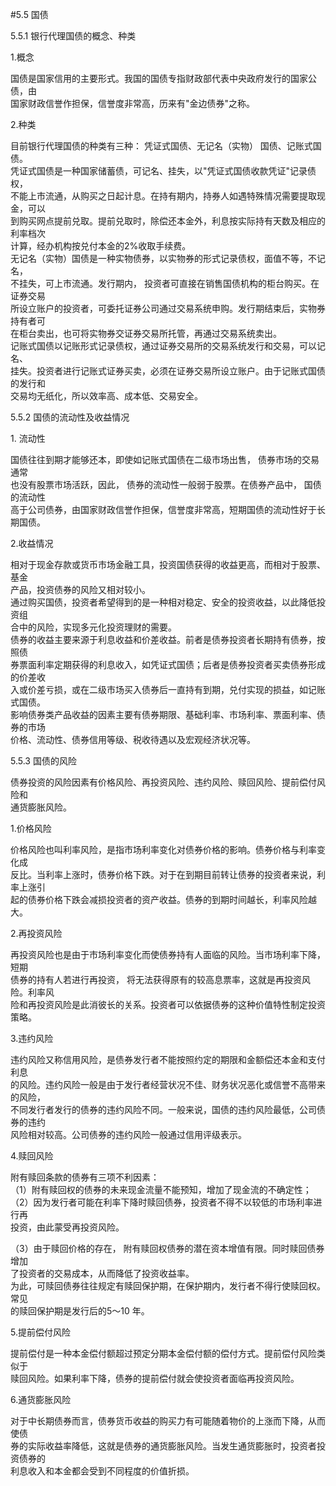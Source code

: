 #5.5 国债
<p>5.5.1 银行代理国债的概念、种类 </p>
    <p>1.概念</p>
    <p>国债是国家信用的主要形式。我国的国债专指财政部代表中央政府发行的国家公债，由 <br />
    国家财政信誉作担保，信誉度非常高，历来有&quot;金边债券&quot;之称。</p>
    <p>2.种类</p>
    <p>目前银行代理国债的种类有三种： 凭证式国债、无记名（实物） 国债、记账式国债。 <br />
凭证式国债是一种国家储蓄债，可记名、挂失，以&quot;凭证式国债收款凭证&quot;记录债权， <br />
不能上市流通，从购买之日起计息。在持有期内，持券人如遇特殊情况需要提取现金，可以 <br />
到购买网点提前兑取。提前兑取时，除偿还本金外，利息按实际持有天数及相应的利率档次 <br />
计算，经办机构按兑付本金的2%收取手续费。 <br />
无记名（实物）国债是一种实物债券，以实物券的形式记录债权，面值不等，不记名， <br />
不挂失，可上市流通。发行期内， 投资者可直接在销售国债机构的柜台购买。在证券交易 <br />
所设立账户的投资者，可委托证券公司通过交易系统申购。发行期结束后，实物券持有者可 <br />
在柜台卖出，也可将实物券交证券交易所托管，再通过交易系统卖出。 <br />
记账式国债以记账形式记录债权，通过证券交易所的交易系统发行和交易，可以记名、 <br />
挂失。投资者进行记账式证券买卖，必须在证券交易所设立账户。由于记账式国债的发行和 <br />
交易均无纸化，所以效率高、成本低、交易安全。</p>
    <p>5.5.2 国债的流动性及收益情况</p>
    <p>1. 流动性 </p>
    <p>国债往往到期才能够还本，即使如记账式国债在二级市场出售， 债券市场的交易通常 <br />
      也没有股票市场活跃，因此， 债券的流动性一般弱于股票。在债券产品中， 国债的流动性 <br />
    高于公司债券，由国家财政信誉作担保，信誉度非常高，短期国债的流动性好于长期国债。</p>
    <p>2.收益情况</p>
    <p>相对于现金存款或货币市场金融工具，投资国债获得的收益更高，而相对于股票、基金 <br />
      产品，投资债券的风险又相对较小。 <br />
通过购买国债，投资者希望得到的是一种相对稳定、安全的投资收益，以此降低投资组 <br />
合中的风险，实现多元化投资理财的需要。 <br />
债券的收益主要来源于利息收益和价差收益。前者是债券投资者长期持有债券，按照债 <br />
券票面利率定期获得的利息收入，如凭证式国债；后者是债券投资者买卖债券形成的价差收 <br />
入或价差亏损，或在二级市场买入债券后一直持有到期，兑付实现的损益，如记账式国债。 <br />
影响债券类产品收益的因素主要有债券期限、基础利率、市场利率、票面利率、债券的市场 <br />
价格、流动性、债券信用等级、税收待遇以及宏观经济状况等。</p>
    <p>5.5.3 国债的风险</p>
    <p>债券投资的风险因素有价格风险、再投资风险、违约风险、赎回风险、提前偿付风险和 <br />
    通货膨胀风险。</p>
    <p>1.价格风险</p>
    <p>价格风险也叫利率风险，是指市场利率变化对债券价格的影响。债券价格与利率变化成 <br />
      反比。当利率上涨时，债券价格下跌。对于在到期目前转让债券的投资者来说，利率上涨引 <br />
    起的债券价格下跌会减损投资者的资产收益。债券的到期时间越长，利率风险越大。</p>
    <p> 2.再投资风险 </p>
    <p>再投资风险也是由于市场利率变化而使债券持有人面临的风险。当市场利率下降，短期 <br />
      债券的持有人若进行再投资， 将无法获得原有的较高息票率，这就是再投资风险。利率风 <br />
    险和再投资风险是此消彼长的关系。投资者可以依据债券的这种价值特性制定投资策略。</p>
    <p>3.违约风险</p>
    <p>违约风险又称信用风险，是债券发行者不能按照约定的期限和金额偿还本金和支付利息 <br />
      的风险。违约风险一般是由于发行者经营状况不佳、财务状况恶化或信誉不高带来的风险， <br />
      不同发行者发行的债券的违约风险不同。一般来说，国债的违约风险最低，公司债券的违约 <br />
    风险相对较高。公司债券的违约风险一般通过信用评级表示。</p>
    <p>4.赎回风险 </p>
    <p> 附有赎回条款的债券有三项不利因素： <br />
（1）附有赎回权的债券的未来现金流量不能预知，增加了现金流的不确定性； <br />
（2）因为发行者可能在利率下降时赎回债券，投资者不得不以较低的市场利率进行再 <br />
投资，由此蒙受再投资风险。</p>
    <p>（3）由于赎回价格的存在， 附有赎回权债券的潜在资本增值有限。同时赎回债券增加 <br />
      了投资者的交易成本，从而降低了投资收益率。 <br />
为此，可赎回债券往往规定有赎回保护期，在保护期内，发行者不得行使赎回权。常见 <br />
的赎回保护期是发行后的5～10 年。</p>
    <p>5.提前偿付风险</p>
    <p>提前偿付是一种本金偿付额超过预定分期本金偿付额的偿付方式。提前偿付风险类似于 <br />
    赎回风险。如果利率下降，债券的提前偿付就会使投资者面临再投资风险。</p>
    <p>6.通货膨胀风险</p>
    <p>对于中长期债券而言，债券货币收益的购买力有可能随着物价的上涨而下降，从而使债 <br />
      券的实际收益率降低，这就是债券的通货膨胀风险。当发生通货膨胀时，投资者投资债券的 <br />
    利息收入和本金都会受到不同程度的价值折损。</p>